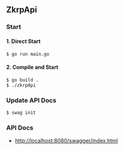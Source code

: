 ## ZkrpApi

### Start 

#### 1. Direct Start

```
$ go run main.go
```

#### 2. Compile and Start

```
$ go build .
$ ./zkrpApi
```

### Update API Docs

```
$ swag init
```

### API Docs

- [http://localhost:8080/swagger/index.html](http://localhost:8080/swagger/index.html)
